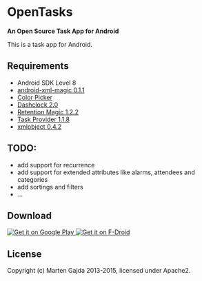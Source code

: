 # OpenTasks

__An Open Source Task App for Android__

This is a task app for Android.

## Requirements

* Android SDK Level 8
* [android-xml-magic 0.1.1](https://github.com/dmfs/android-xml-magic)
* [Color Picker](https://github.com/dmfs/color-picker)
* [Dashclock 2.0](http://code.google.com/p/dashclock/)
* [Retention Magic 1.2.2](https://github.com/dmfs/retention-magic)
* [Task Provider 1.1.8](https://github.com/dmfs/task-provider)
* [xmlobject 0.4.2](https://github.com/dmfs/xmlobjects)

## TODO:

* add support for recurrence
* add support for extended attributes like alarms, attendees and categories
* add sortings and filters
* ...

## Download

<a href="https://play.google.com/store/apps/details?id=org.dmfs.tasks">
  <img alt="Get it on Google Play"
       src="https://cloud.githubusercontent.com/assets/16354543/11904684/0667026e-a5c2-11e5-9f53-4614cc53e01f.png" />
</a>
<a href="https://f-droid.org/repository/browse/?fdfilter=tasks&fdid=org.dmfs.tasks">
  <img alt="Get it on F-Droid"
       src="https://cloud.githubusercontent.com/assets/12447257/8024903/ce8dca32-0d44-11e5-95b0-e97d1d027351.png" />
</a>

## License

Copyright (c) Marten Gajda 2013-2015, licensed under Apache2.


